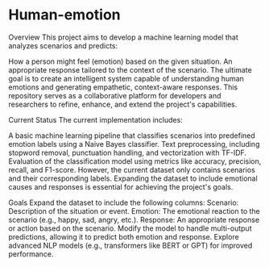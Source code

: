 # Human-emotion
Overview
This project aims to develop a machine learning model that analyzes scenarios and predicts:

How a person might feel (emotion) based on the given situation.
An appropriate response tailored to the context of the scenario.
The ultimate goal is to create an intelligent system capable of understanding human emotions and generating empathetic, context-aware responses. This repository serves as a collaborative platform for developers and researchers to refine, enhance, and extend the project's capabilities.

Current Status
The current implementation includes:

A basic machine learning pipeline that classifies scenarios into predefined emotion labels using a Naive Bayes classifier.
Text preprocessing, including stopword removal, punctuation handling, and vectorization with TF-IDF.
Evaluation of the classification model using metrics like accuracy, precision, recall, and F1-score.
However, the current dataset only contains scenarios and their corresponding labels. Expanding the dataset to include emotional causes and responses is essential for achieving the project's goals.

Goals
Expand the dataset to include the following columns:
Scenario: Description of the situation or event.
Emotion: The emotional reaction to the scenario (e.g., happy, sad, angry, etc.).
Response: An appropriate response or action based on the scenario.
Modify the model to handle multi-output predictions, allowing it to predict both emotion and response.
Explore advanced NLP models (e.g., transformers like BERT or GPT) for improved performance.
